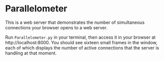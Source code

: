 # Parallelometer

This is a web server that demonstrates the number of simultaneous connections
your browser opens to a web server.

Run `Parallelometer.py` in your terminal, then access it
in your browser at http://localhost:8000.  You should see sixteen small
frames in the window, each of which displays the number of active connections
that the server is handling at that moment.